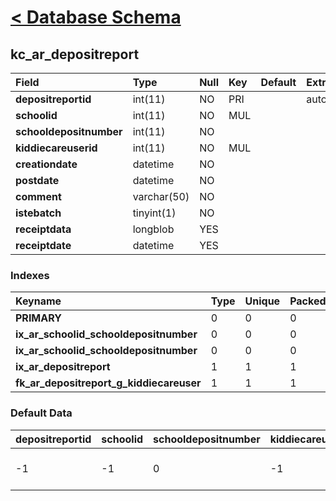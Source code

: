 # [< Database Schema](DatabaseSchema.md) #

## kc\_ar\_depositreport ##
| **Field** | Type | Null | Key | Default | Extra | Comment |
|:----------|:-----|:-----|:----|:--------|:------|:--------|
| **depositreportid** | int(11) | NO | PRI |  | auto\_increment |  |
| **schoolid** | int(11) | NO | MUL |  |  |  |
| **schooldepositnumber** | int(11) | NO |  |  |  |  |
| **kiddiecareuserid** | int(11) | NO | MUL |  |  |  |
| **creationdate** | datetime | NO |  |  |  |  |
| **postdate** | datetime | NO |  |  |  |  |
| **comment** | varchar(50) | NO |  |  |  |  |
| **istebatch** | tinyint(1) | NO |  |  |  |  |
| **receiptdata** | longblob | YES |  |  |  |  |
| **receiptdate** | datetime | YES |  |  |  |  |


### Indexes ###
| **Keyname** | Type | Unique | Packed | Column | Seq | Cardinality | Collation | Null | Comment |
|:------------|:-----|:-------|:-------|:-------|:----|:------------|:----------|:-----|:--------|
| **PRIMARY** | 0 | 0 | 0 | depositreportid | 1 | 1 | A | 0 | 0 |
| **ix\_ar\_schoolid\_schooldepositnumber** | 0 | 0 | 0 | schoolid | 1 |  | A | 0 | 0 |
| **ix\_ar\_schoolid\_schooldepositnumber** | 0 | 0 | 0 | schooldepositnumber | 2 | 1 | A | 0 | 0 |
| **ix\_ar\_depositreport** | 1 | 1 | 1 | schoolid | 1 |  | A | 1 | 1 |
| **fk\_ar\_depositreport\_g\_kiddiecareuser** | 1 | 1 | 1 | kiddiecareuserid | 1 |  | A | 1 | 1 |


### Default Data ###
| depositreportid | schoolid | schooldepositnumber | kiddiecareuserid | creationdate | postdate | comment | istebatch | receiptdata | receiptdate |
|:----------------|:---------|:--------------------|:-----------------|:-------------|:---------|:--------|:----------|:------------|:------------|
| -1 | -1 | 0 | -1 | 1900-01-01 00:00:00 | 1900-01-01 00:00:00 | System | 0 |  |  |